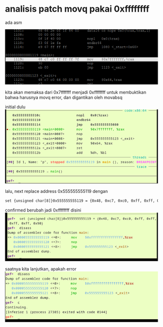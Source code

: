 # analisis patch movq pakai 0xffffffff

ada asm

![image](../_images/396baa16bda2bcebbef7d1403edf680c8f5c58d1e5d13e396d9187a7e106a69d95b21a892095d794cf8d80e03fba5ee8faa3d61e3eab21d78d2fb9b1.png)

kita akan memaksa dari 0x7fffffff menjadi 0xffffffff untuk membuktikan bahwa harusnya movq error, dan digantikan oleh movabsq

initial dulu
![image](../_images/46453cea0bda238960726005cf23bc143f51ffe55f0b632fec36ca3b4846d7dee3ad43e7ab4841b29e64d1a9344ee30bbb3ea46e8812f2b3f9f64a24.png)

lalu, next replace address 0x555555555119 dengan 
```txt
set {unsigned char[8]}0x555555555119 = {0x48, 0xc7, 0xc0, 0xff, 0xff, 0xff, 0xff, 0x90}
```

confirmed berubah jadi 0xffffffff disini
![image](../_images/183193f1ed20460acef3b46f25d34f4362c97d685aa27c440ecf464d0036cddab2a92fad306c6018a9911aa10b27b1ab130a443ca9c0edcbe6f61a68.png)

saatnya kita lanjutkan, apakah error
![image](../_images/c160ad95471ba78693869c17396b2ce78d2dd142abfb1232dfd08532438a3823f5746823e3061b802421b731067d432ee3dc7df6dd1980159bfd4d10.png)